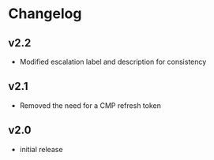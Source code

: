 # Changelog

## v2.2

- Modified escalation label and description for consistency

## v2.1

- Removed the need for a CMP refresh token

## v2.0

- initial release
